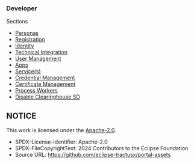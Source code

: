 ### Developer

Sections

- [Personas](./00.+Personas/)
- [Registration](./01.+Registration/)
- [Identity](./02.+Identity/)
- [Technical Integration](./02.+Technical+Integration/)
- [User Management](./03.+User+Management/)
- [Apps](./04.+Apps/)
- [Service(s)](<./05.+Service(s)/>)
- [Credential Management](./07.+Credential+Management/)
- [Certificate Management](./08.+Certificate+Management/)
- [Process Workers](./09.+Process+Workers/)
- [Disable Clearinghouse SD](./10.+Disable+Clearinghouse+SD/)

## NOTICE

This work is licensed under the [Apache-2.0](https://www.apache.org/licenses/LICENSE-2.0).

- SPDX-License-Identifier: Apache-2.0
- SPDX-FileCopyrightText: 2024 Contributors to the Eclipse Foundation
- Source URL: https://github.com/eclipse-tractusx/portal-assets
